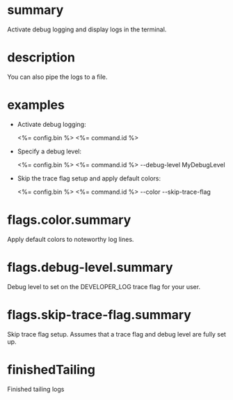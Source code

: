 # summary

Activate debug logging and display logs in the terminal.

# description

You can also pipe the logs to a file.

# examples

- Activate debug logging:

  <%= config.bin %> <%= command.id %>

- Specify a debug level:

  <%= config.bin %> <%= command.id %> --debug-level MyDebugLevel

- Skip the trace flag setup and apply default colors:

  <%= config.bin %> <%= command.id %> --color --skip-trace-flag

# flags.color.summary

Apply default colors to noteworthy log lines.

# flags.debug-level.summary

Debug level to set on the DEVELOPER_LOG trace flag for your user.

# flags.skip-trace-flag.summary

Skip trace flag setup. Assumes that a trace flag and debug level are fully set up.

# finishedTailing

Finished tailing logs
